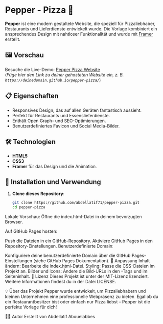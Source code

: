 # Pepper - Pizza 🍕  

**Pepper** ist eine modern gestaltete Website, die speziell für Pizzaliebhaber, Restaurants und Lieferdienste entwickelt wurde. Die Vorlage kombiniert ein ansprechendes Design mit nahtloser Funktionalität und wurde mit [Framer](https://www.framer.com/) erstellt.

## 🖼️ Vorschau  
Besuche die Live-Demo: [Pepper Pizza Website](#)  
(*Füge hier den Link zu deiner gehosteten Website ein, z. B. `https://deinedomain.github.io/pepper-pizza/`*)

## 📋 Eigenschaften  
- Responsives Design, das auf allen Geräten fantastisch aussieht.  
- Perfekt für Restaurants und Essenslieferdienste.  
- Enthält Open Graph- und SEO-Optimierungen.  
- Benutzerdefiniertes Favicon und Social Media-Bilder.  

## 🛠️ Technologien  
- **HTML5**  
- **CSS3**  
- **Framer** für das Design und die Animation.  

## 🚀 Installation und Verwendung  

1. **Clone dieses Repository:**  
   ```bash
   git clone https://github.com/abdellatif71/pepper-pizza.git
   cd pepper-pizza
Lokale Vorschau:
Öffne die index.html-Datei in deinem bevorzugten Browser.

Auf GitHub Pages hosten:

Push die Dateien in ein GitHub-Repository.
Aktiviere GitHub Pages in den Repository-Einstellungen.
Benutzerdefinierte Domain:

Konfiguriere deine benutzerdefinierte Domain über die GitHub Pages-Einstellungen (siehe GitHub Pages Dokumentation).
🌟 Anpassung
Inhalt ändern: Bearbeite die index.html-Datei.
Styling: Passe die CSS-Dateien im Projekt an.
Bilder und Icons: Ändere die Bild-URLs in den <meta>-Tags und im Seiteninhalt.
📄 Lizenz
Dieses Projekt ist unter der MIT-Lizenz lizenziert. Weitere Informationen findest du in der Datei LICENSE.

💡 Über das Projekt
Pepper wurde entwickelt, um Pizzaliebhabern und kleinen Unternehmen eine professionelle Webpräsenz zu bieten. Egal ob du ein Restaurantbesitzer bist oder einfach nur Pizza liebst – Pepper ist die perfekte Vorlage für dich!

🧑‍💻 Autor
Erstellt von Abdellatif Abouelabbes

